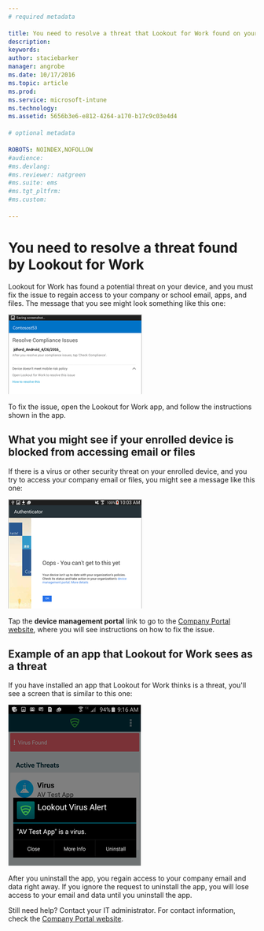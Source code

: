 ```yaml
---
# required metadata

title: You need to resolve a threat that Lookout for Work found on your Android device | Microsoft Intune
description:
keywords:
author: staciebarker
manager: angrobe
ms.date: 10/17/2016
ms.topic: article
ms.prod:
ms.service: microsoft-intune
ms.technology:
ms.assetid: 5656b3e6-e812-4264-a170-b17c9c03e4d4

# optional metadata

ROBOTS: NOINDEX,NOFOLLOW
#audience:
#ms.devlang:
#ms.reviewer: natgreen
#ms.suite: ems
#ms.tgt_pltfrm:
#ms.custom:

---
```


# You need to resolve a threat found by Lookout for Work

Lookout for Work has found a potential threat on your device, and you must fix the issue to regain access to your company or school email, apps, and files. The message that you see might look something like this one:

![Lookout for Work found a threat on your device](./media/lookout-threat-found-android.png)

To fix the issue, open the Lookout for Work app, and follow the instructions shown in the app.

## What you might see if your enrolled device is blocked from accessing email or files

If there is a virus or other security threat on your enrolled device, and you try to access your company email or files, you might see a message like this one:

![Lookout for Work error message with link to Company Portal website](./media/lookout-go-to-device-management-portal-android.png)

Tap the **device management portal** link to go to the [Company Portal website](http://portal.manage.microsoft.com), where you will see instructions on how to fix the issue.

## Example of an app that Lookout for Work sees as a threat

If you have installed an app that Lookout for Work thinks is a threat, you'll see a screen that is similar to this one:

![example of Lookout for Work virus alert message](./media/lookout-virus-alert-android.png)

After you uninstall the app, you regain access to your company email and data right away. If you ignore the request to uninstall the app, you will lose access to your email and data until you uninstall the app.

Still need help? Contact your IT administrator. For contact information, check the [Company Portal website](http://portal.manage.microsoft.com).


